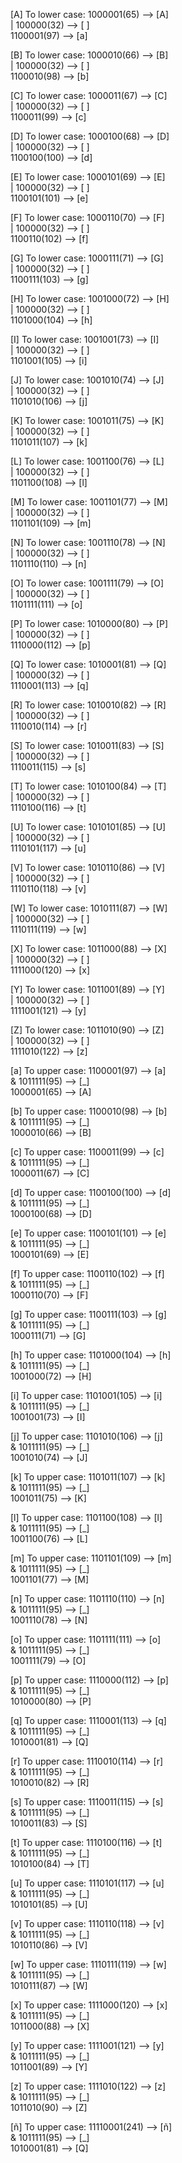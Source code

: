 [A] To lower case:
  1000001(65) --> [A]  
|  100000(32) --> [ ]  
  1100001(97) --> [a]  

[B] To lower case:
  1000010(66) --> [B]  
|  100000(32) --> [ ]  
  1100010(98) --> [b]  

[C] To lower case:
  1000011(67) --> [C]  
|  100000(32) --> [ ]  
  1100011(99) --> [c]  

[D] To lower case:
  1000100(68) --> [D]  
|  100000(32) --> [ ]  
  1100100(100) --> [d]  

[E] To lower case:
  1000101(69) --> [E]  
|  100000(32) --> [ ]  
  1100101(101) --> [e]  

[F] To lower case:
  1000110(70) --> [F]  
|  100000(32) --> [ ]  
  1100110(102) --> [f]  

[G] To lower case:
  1000111(71) --> [G]  
|  100000(32) --> [ ]  
  1100111(103) --> [g]  

[H] To lower case:
  1001000(72) --> [H]  
|  100000(32) --> [ ]  
  1101000(104) --> [h]  

[I] To lower case:
  1001001(73) --> [I]  
|  100000(32) --> [ ]  
  1101001(105) --> [i]  

[J] To lower case:
  1001010(74) --> [J]  
|  100000(32) --> [ ]  
  1101010(106) --> [j]  

[K] To lower case:
  1001011(75) --> [K]  
|  100000(32) --> [ ]  
  1101011(107) --> [k]  

[L] To lower case:
  1001100(76) --> [L]  
|  100000(32) --> [ ]  
  1101100(108) --> [l]  

[M] To lower case:
  1001101(77) --> [M]  
|  100000(32) --> [ ]  
  1101101(109) --> [m]  

[N] To lower case:
  1001110(78) --> [N]  
|  100000(32) --> [ ]  
  1101110(110) --> [n]  

[O] To lower case:
  1001111(79) --> [O]  
|  100000(32) --> [ ]  
  1101111(111) --> [o]  

[P] To lower case:
  1010000(80) --> [P]  
|  100000(32) --> [ ]  
  1110000(112) --> [p]  

[Q] To lower case:
  1010001(81) --> [Q]  
|  100000(32) --> [ ]  
  1110001(113) --> [q]  

[R] To lower case:
  1010010(82) --> [R]  
|  100000(32) --> [ ]  
  1110010(114) --> [r]  

[S] To lower case:
  1010011(83) --> [S]  
|  100000(32) --> [ ]  
  1110011(115) --> [s]  

[T] To lower case:
  1010100(84) --> [T]  
|  100000(32) --> [ ]  
  1110100(116) --> [t]  

[U] To lower case:
  1010101(85) --> [U]  
|  100000(32) --> [ ]  
  1110101(117) --> [u]  

[V] To lower case:
  1010110(86) --> [V]  
|  100000(32) --> [ ]  
  1110110(118) --> [v]  

[W] To lower case:
  1010111(87) --> [W]  
|  100000(32) --> [ ]  
  1110111(119) --> [w]  

[X] To lower case:
  1011000(88) --> [X]  
|  100000(32) --> [ ]  
  1111000(120) --> [x]  

[Y] To lower case:
  1011001(89) --> [Y]  
|  100000(32) --> [ ]  
  1111001(121) --> [y]  

[Z] To lower case:
  1011010(90) --> [Z]  
|  100000(32) --> [ ]  
  1111010(122) --> [z]  

[a] To upper case:
  1100001(97) --> [a]  
& 1011111(95) --> [_]  
  1000001(65) --> [A]  

[b] To upper case:
  1100010(98) --> [b]  
& 1011111(95) --> [_]  
  1000010(66) --> [B]  

[c] To upper case:
  1100011(99) --> [c]  
& 1011111(95) --> [_]  
  1000011(67) --> [C]  

[d] To upper case:
  1100100(100) --> [d]  
& 1011111(95) --> [_]  
  1000100(68) --> [D]  

[e] To upper case:
  1100101(101) --> [e]  
& 1011111(95) --> [_]  
  1000101(69) --> [E]  

[f] To upper case:
  1100110(102) --> [f]  
& 1011111(95) --> [_]  
  1000110(70) --> [F]  

[g] To upper case:
  1100111(103) --> [g]  
& 1011111(95) --> [_]  
  1000111(71) --> [G]  

[h] To upper case:
  1101000(104) --> [h]  
& 1011111(95) --> [_]  
  1001000(72) --> [H]  

[i] To upper case:
  1101001(105) --> [i]  
& 1011111(95) --> [_]  
  1001001(73) --> [I]  

[j] To upper case:
  1101010(106) --> [j]  
& 1011111(95) --> [_]  
  1001010(74) --> [J]  

[k] To upper case:
  1101011(107) --> [k]  
& 1011111(95) --> [_]  
  1001011(75) --> [K]  

[l] To upper case:
  1101100(108) --> [l]  
& 1011111(95) --> [_]  
  1001100(76) --> [L]  

[m] To upper case:
  1101101(109) --> [m]  
& 1011111(95) --> [_]  
  1001101(77) --> [M]  

[n] To upper case:
  1101110(110) --> [n]  
& 1011111(95) --> [_]  
  1001110(78) --> [N]  

[o] To upper case:
  1101111(111) --> [o]  
& 1011111(95) --> [_]  
  1001111(79) --> [O]  

[p] To upper case:
  1110000(112) --> [p]  
& 1011111(95) --> [_]  
  1010000(80) --> [P]  

[q] To upper case:
  1110001(113) --> [q]  
& 1011111(95) --> [_]  
  1010001(81) --> [Q]  

[r] To upper case:
  1110010(114) --> [r]  
& 1011111(95) --> [_]  
  1010010(82) --> [R]  

[s] To upper case:
  1110011(115) --> [s]  
& 1011111(95) --> [_]  
  1010011(83) --> [S]  

[t] To upper case:
  1110100(116) --> [t]  
& 1011111(95) --> [_]  
  1010100(84) --> [T]  

[u] To upper case:
  1110101(117) --> [u]  
& 1011111(95) --> [_]  
  1010101(85) --> [U]  

[v] To upper case:
  1110110(118) --> [v]  
& 1011111(95) --> [_]  
  1010110(86) --> [V]  

[w] To upper case:
  1110111(119) --> [w]  
& 1011111(95) --> [_]  
  1010111(87) --> [W]  

[x] To upper case:
  1111000(120) --> [x]  
& 1011111(95) --> [_]  
  1011000(88) --> [X]  

[y] To upper case:
  1111001(121) --> [y]  
& 1011111(95) --> [_]  
  1011001(89) --> [Y]  

[z] To upper case:
  1111010(122) --> [z]  
& 1011111(95) --> [_]  
  1011010(90) --> [Z]  

[ñ] To upper case:
  11110001(241) --> [ñ]  
& 1011111(95) --> [_]  
  1010001(81) --> [Q]  

